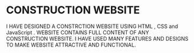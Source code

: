 # CONSTRUCTION WEBSITE

I HAVE DESIGNED A CONSTRCTION WEBSITE USING HTML , CSS and JavaScript . 
WEBSITE CONTAINS FULL CONTENT OF ANY CONSTRUCTION WEBSITE. 
I HAVE USED MANY FEATURES AND DESIGNS TO MAKE WEBSITE ATTRACTIVE AND FUNCTIONAL.

